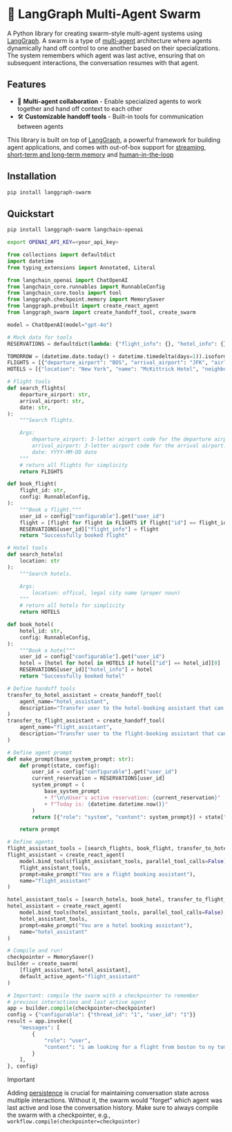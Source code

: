 # 🤖 LangGraph Multi-Agent Swarm 

A Python library for creating swarm-style multi-agent systems using [LangGraph](https://github.com/langchain-ai/langgraph). A swarm is a type of [multi-agent](https://langchain-ai.github.io/langgraph/concepts/multi_agent) architecture where agents dynamically hand off control to one another based on their specializations. The system remembers which agent was last active, ensuring that on subsequent interactions, the conversation resumes with that agent.

## Features

- 🤖 **Multi-agent collaboration** - Enable specialized agents to work together and hand off context to each other
- 🛠️ **Customizable handoff tools** - Built-in tools for communication between agents

This library is built on top of [LangGraph](https://github.com/langchain-ai/langgraph), a powerful framework for building agent applications, and comes with out-of-box support for [streaming](https://langchain-ai.github.io/langgraph/how-tos/#streaming), [short-term and long-term memory](https://langchain-ai.github.io/langgraph/concepts/memory/) and [human-in-the-loop](https://langchain-ai.github.io/langgraph/concepts/human_in_the_loop/)

## Installation

```bash
pip install langgraph-swarm
```

## Quickstart

```bash
pip install langgraph-swarm langchain-openai

export OPENAI_API_KEY=<your_api_key>
```

```python
from collections import defaultdict
import datetime
from typing_extensions import Annotated, Literal

from langchain_openai import ChatOpenAI
from langchain_core.runnables import RunnableConfig
from langchain_core.tools import tool
from langgraph.checkpoint.memory import MemorySaver
from langgraph.prebuilt import create_react_agent
from langgraph_swarm import create_handoff_tool, create_swarm

model = ChatOpenAI(model="gpt-4o")

# Mock data for tools
RESERVATIONS = defaultdict(lambda: {"flight_info": {}, "hotel_info": {}})

TOMORROW = (datetime.date.today() + datetime.timedelta(days=1)).isoformat()
FLIGHTS = [{"departure_airport": "BOS", "arrival_airport": "JFK", "airline": "Jet Blue", "date": TOMORROW, "id": "1"}]
HOTELS = [{"location": "New York", "name": "McKittrick Hotel", "neighborhood": "Chelsea", "id": "1"}]

# Flight tools
def search_flights(
    departure_airport: str,
    arrival_airport: str,
    date: str,
):
    """Search flights.

    Args:
        departure_airport: 3-letter airport code for the departure airport. If unsure, use the biggest airport in the area
        arrival_airport: 3-letter airport code for the arrival airport. If unsure, use the biggest airport in the area
        date: YYYY-MM-DD date
    """
    # return all flights for simplicity
    return FLIGHTS

def book_flight(
    flight_id: str,
    config: RunnableConfig,
):
    """Book a flight."""
    user_id = config["configurable"].get("user_id")
    flight = [flight for flight in FLIGHTS if flight["id"] == flight_id][0]
    RESERVATIONS[user_id]["flight_info"] = flight
    return "Successfully booked flight"

# Hotel tools
def search_hotels(
    location: str
):
    """Search hotels.

    Args:
        location: offical, legal city name (proper noun)
    """
    # return all hotels for simplicity
    return HOTELS

def book_hotel(
    hotel_id: str,
    config: RunnableConfig,
):
    """Book a hotel"""
    user_id = config["configurable"].get("user_id")
    hotel = [hotel for hotel in HOTELS if hotel["id"] == hotel_id][0]
    RESERVATIONS[user_id]["hotel_info"] = hotel
    return "Successfully booked hotel"

# Define handoff tools
transfer_to_hotel_assistant = create_handoff_tool(
    agent_name="hotel_assistant",
    description="Transfer user to the hotel-booking assistant that can search for and book hotels."
)
transfer_to_flight_assistant = create_handoff_tool(
    agent_name="flight_assistant",
    description="Transfer user to the flight-booking assistant that can search for and book flights."
)

# Define agent prompt
def make_prompt(base_system_prompt: str):
    def prompt(state, config):
        user_id = config["configurable"].get("user_id")
        current_reservation = RESERVATIONS[user_id]
        system_prompt = (
            base_system_prompt
            + f"\n\nUser's active reservation: {current_reservation}"
            + f"Today is: {datetime.datetime.now()}"
        )
        return [{"role": "system", "content": system_prompt}] + state["messages"]

    return prompt

# Define agents
flight_assistant_tools = [search_flights, book_flight, transfer_to_hotel_assistant]
flight_assistant = create_react_agent(
    model.bind_tools(flight_assistant_tools, parallel_tool_calls=False),
    flight_assistant_tools,
    prompt=make_prompt("You are a flight booking assistant"),
    name="flight_assistant"
)

hotel_assistant_tools = [search_hotels, book_hotel, transfer_to_flight_assistant]
hotel_assistant = create_react_agent(
    model.bind_tools(hotel_assistant_tools, parallel_tool_calls=False),
    hotel_assistant_tools,
    prompt=make_prompt("You are a hotel booking assistant"),
    name="hotel_assistant"
)

# Compile and run!
checkpointer = MemorySaver()
builder = create_swarm(
    [flight_assistant, hotel_assistant],
    default_active_agent="flight_assistant"
)

# Important: compile the swarm with a checkpointer to remember
# previous interactions and last active agent
app = builder.compile(checkpointer=checkpointer)
config = {"configurable": {"thread_id": "1", "user_id": "1"}}
result = app.invoke({
    "messages": [
        {
            "role": "user",
            "content": "i am looking for a flight from boston to ny tomorrow"
        }
    ],
}, config)
```

> [!IMPORTANT]
> Adding [persistence](https://langchain-ai.github.io/langgraph/concepts/persistence/) is crucial for maintaining conversation state across multiple interactions. Without it, the swarm would "forget" which agent was last active and lose the conversation history. Make sure to always compile the swarm with a checkpointer, e.g., `workflow.compile(checkpointer=checkpointer)`